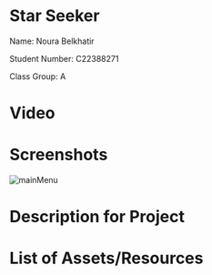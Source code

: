 # Star Seeker

Name: Noura Belkhatir

Student Number: C22388271

Class Group: A

# Video

# Screenshots

![mainMenu](res://images/mainMenu.PNG)


# Description for Project

# List of Assets/Resources


 

